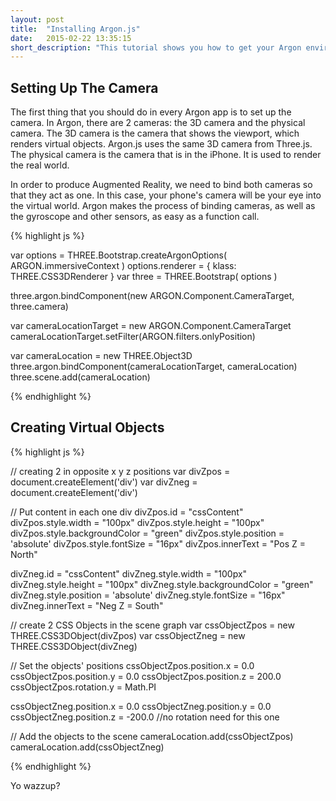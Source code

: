 ```yaml
---
layout: post
title:  "Installing Argon.js"
date:   2015-02-22 13:35:15
short_description: "This tutorial shows you how to get your Argon environment ready."
---
```


Setting Up The Camera
---------------------
The first thing that you should do in every Argon app is to set up the camera. In Argon, there are 2 cameras: the 3D camera and the physical camera. The 3D camera is the camera that shows the viewport, which renders virtual objects. Argon.js uses the same 3D camera from Three.js. The physical camera is the camera that is in the iPhone. It is used to render the real world.

In order to produce Augmented Reality, we need to bind both cameras so that they act as one. In this case, your phone's camera will be your eye into the virtual world. Argon makes the process of binding cameras, as well as the gyroscope and other sensors, as easy as a function call.

{% highlight js %}

var options = THREE.Bootstrap.createArgonOptions( ARGON.immersiveContext )
options.renderer = { klass: THREE.CSS3DRenderer }
var three = THREE.Bootstrap( options )

three.argon.bindComponent(new ARGON.Component.CameraTarget, three.camera)

var cameraLocationTarget = new ARGON.Component.CameraTarget
cameraLocationTarget.setFilter(ARGON.filters.onlyPosition)

var cameraLocation = new THREE.Object3D
three.argon.bindComponent(cameraLocationTarget, cameraLocation)
three.scene.add(cameraLocation)

{% endhighlight %}

Creating Virtual Objects
------------------------


{% highlight js %}

// creating 2 in opposite x y z positions
var divZpos = document.createElement('div')
var divZneg = document.createElement('div')

// Put content in each one div
divZpos.id = "cssContent"
divZpos.style.width = "100px"
divZpos.style.height = "100px"
divZpos.style.backgroundColor = "green"
divZpos.style.position = 'absolute'
divZpos.style.fontSize = "16px"
divZpos.innerText = "Pos Z = North"

divZneg.id = "cssContent"
divZneg.style.width = "100px"
divZneg.style.height = "100px"
divZneg.style.backgroundColor = "green"
divZneg.style.position = 'absolute'
divZneg.style.fontSize = "16px"
divZneg.innerText = "Neg Z = South"

// create 2 CSS Objects in the scene graph
var cssObjectZpos = new THREE.CSS3DObject(divZpos)
var cssObjectZneg = new THREE.CSS3DObject(divZneg)

// Set the objects' positions
cssObjectZpos.position.x = 0.0
cssObjectZpos.position.y = 0.0
cssObjectZpos.position.z = 200.0
cssObjectZpos.rotation.y = Math.PI

cssObjectZneg.position.x = 0.0
cssObjectZneg.position.y = 0.0
cssObjectZneg.position.z = -200.0
//no rotation need for this one

// Add the objects to the scene
cameraLocation.add(cssObjectZpos)
cameraLocation.add(cssObjectZneg)

{% endhighlight %}

Yo wazzup?